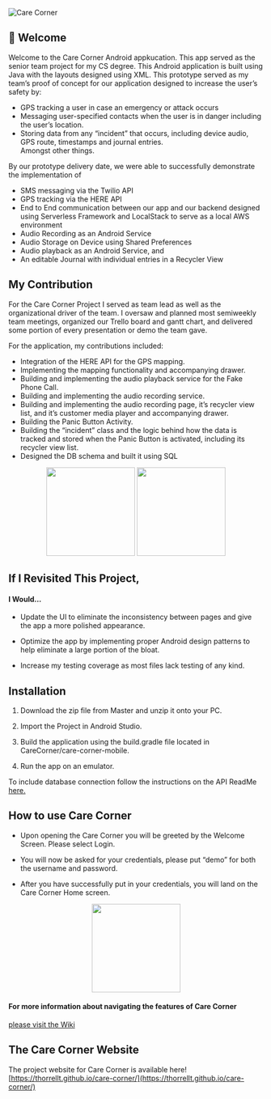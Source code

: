 ![Care Corner](https://user-images.githubusercontent.com/64343445/135701658-101637a6-e21e-4fad-b41a-75edfa8c64c5.png)

## :wave: Welcome
Welcome to the Care Corner Android appkucation. This app served as the senior team project for my CS degree. This Android application is built using Java with the layouts designed using XML. This prototype served as my team’s proof of concept for our application designed to increase the user’s safety by:  
- GPS tracking a user in case an emergency or attack occurs
- Messaging user-specified contacts when the user is in danger including the user’s location.  
- Storing data from any “incident” that occurs, including device audio, GPS route, timestamps and journal entries.    
Amongst other things.

By our prototype delivery date, we were able to successfully demonstrate the implementation of
- SMS messaging via the Twilio API
- GPS tracking via the HERE API
- End to End communication between our app and our backend designed using Serverless Framework and LocalStack to serve as a local AWS environment
- Audio Recording as an Android Service
- Audio Storage on Device using Shared Preferences 
- Audio playback as an Android Service, and 
- An editable Journal with individual entries in a Recycler View  

## My Contribution
For the Care Corner Project I served as team lead as well as the organizational driver of the team. I oversaw and planned most semiweekly team meetings, organized our Trello board and gantt chart, and delivered some portion of every presentation or demo the team gave.  

For the application, my contributions included:  
- Integration of the HERE API for the GPS mapping.
- Implementing the mapping functionality and accompanying drawer.
- Building and implementing the audio playback service for the Fake Phone Call.
- Building and implementing the audio recording service.
- Building and implementing the audio recording page, it’s recycler view list, and it’s customer media player and accompanying drawer.
- Building the Panic Button Activity.
- Building the “incident” class and the logic behind how the data is tracked and stored when the Panic Button is activated, including its recycler view list.
- Designed the DB schema and built it using SQL  
<div align="center"> 
	<img src="https://user-images.githubusercontent.com/64343445/135740904-425c2144-aa3e-445a-9511-036e51d5c3d2.gif" width="175">
	<img src="https://user-images.githubusercontent.com/64343445/135741004-46473371-b984-46bf-8123-7016653e80d0.gif" width="175">
</div> 


## If I Revisited This Project, 
#### I Would...

-   Update the UI to eliminate the inconsistency between pages and give the app a more polished appearance. 

-   Optimize the app by implementing proper Android design patterns to help eliminate a large portion of the bloat.

-   Increase my testing coverage as most files lack testing of any kind. 


## Installation

1. Download the zip file from Master and unzip it onto your PC.

2. Import the Project in Android Studio.

3. Build the application using the build.gradle file located in CareCorner/care-corner-mobile.

4. Run the app on an emulator. 

To include database connection follow the instructions on the API ReadMe [here.](https://github.com/thorrellt/CareCorner/blob/master/care-corner-api/README.md)  


## How to use Care Corner

- Upon opening the Care Corner you will be greeted by the Welcome Screen. Please select Login.

- You will now be asked for your credentials, please put “demo” for both the username and password.

- After you have successfully put in your credentials, you will land on the Care Corner Home screen. 

<div align="center"> 
	<img src="https://user-images.githubusercontent.com/64343445/135739565-f6634799-3071-4da2-a70b-7a5d1b705699.png" width="175">
</div>      

#### For more information about navigating the features of Care Corner  
[please visit the Wiki]( https://github.com/thorrellt/CareCorner/wiki)  
  
  

## The Care Corner Website   
The project website for Care Corner is available here!  
[https://thorrellt.github.io/care-corner/](https://thorrellt.github.io/care-corner/)
